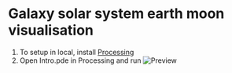 # Galaxy solar system earth moon visualisation
1. To setup in local, install [Processing](https://processing.org/)
2. Open Intro.pde in Processing and run
![Preview](https://media.giphy.com/media/B2aUDFXs6H5v7kThC3/giphy.gif)
